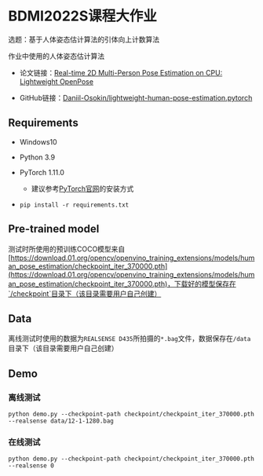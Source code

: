 # BDMI2022S课程大作业

选题：基于人体姿态估计算法的引体向上计数算法

作业中使用的人体姿态估计算法

+ 论文链接：[Real-time 2D Multi-Person Pose Estimation on CPU: Lightweight OpenPose](https://arxiv.org/pdf/1811.12004.pdf)

+ GitHub链接：[Daniil-Osokin/lightweight-human-pose-estimation.pytorch](https://github.com/Daniil-Osokin/lightweight-human-pose-estimation.pytorch)

## Requirements

+ Windows10

+ Python 3.9

+ PyTorch 1.11.0
  + 建议参考[PyTorch官网](https://pytorch.org/)的安装方式
+ `pip install -r requirements.txt`

## Pre-trained model

测试时所使用的预训练COCO模型来自[https://download.01.org/opencv/openvino_training_extensions/models/human_pose_estimation/checkpoint_iter_370000.pth](https://download.01.org/opencv/openvino_training_extensions/models/human_pose_estimation/checkpoint_iter_370000.pth)，下载好的模型保存在`/checkpoint`目录下（该目录需要用户自己创建）

## Data

离线测试时使用的数据为`REALSENSE D435`所拍摄的`*.bag`文件，数据保存在`/data`目录下（该目录需要用户自己创建）

## Demo

### 离线测试

```shell
python demo.py --checkpoint-path checkpoint/checkpoint_iter_370000.pth --realsense data/12-1-1280.bag
```

### 在线测试

```shell
python demo.py --checkpoint-path checkpoint/checkpoint_iter_370000.pth --realsense 0
```
